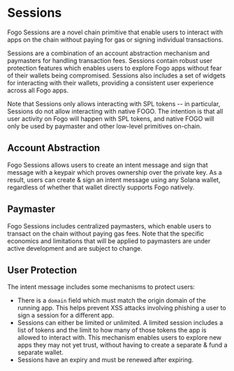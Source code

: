 # Sessions

Fogo Sessions are a novel chain primitive that enable users to interact with apps on the chain without paying for gas or signing individual transactions.

Sessions are a combination of an account abstraction mechanism and paymasters for handling transaction fees.  Sessions contain robust user protection features which enables users to explore Fogo apps without fear of their wallets being compromised.  Sessions also includes a set of widgets for interacting with their wallets, providing a consistent user experience across all Fogo apps.

Note that Sessions only allows interacting with SPL tokens -- in particular, Sessions do not allow interacting with native FOGO.  The intention is that all user activity on Fogo will happen with SPL tokens, and native FOGO will only be used by paymaster and other low-level primitives on-chain.

## Account Abstraction

Fogo Sessions allows users to create an intent message and sign that message with a keypair which proves ownership over the private key.  As a result, users can create & sign an intent message using any Solana wallet, regardless of whether that wallet directly supports Fogo natively.

## Paymaster

Fogo Sessions includes centralized paymasters, which enable users to transact on the chain without paying gas fees.  Note that the specific economics and limitations that will be applied to paymasters are under active development and are subject to change.

## User Protection

The intent message includes some mechanisms to protect users:

- There is a `domain` field which must match the origin domain of the running app.  This helps prevent XSS attacks involving phishing a user to sign a session for a different app.
- Sessions can either be limited or unlimited.  A limited session includes a list of tokens and the limit to how many of those tokens the app is allowed to interact with.  This mechanism enables users to explore new apps they may not yet trust, without having to create a separate & fund a separate wallet.
- Sessions have an expiry and must be renewed after expiring.
